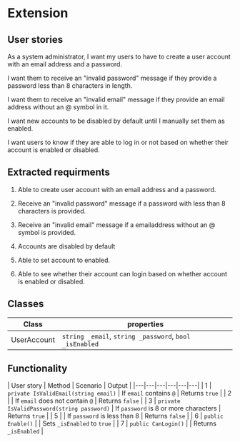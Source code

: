 # Extension

## User stories
As a system administrator,
I want my users to have to create a user account with an email address and a password.

I want them to receive an "invalid password" message if they provide a
password less than 8 characters in length.

I want them to receive an "invalid email" message if they provide an email
address without an @ symbol in it.

I want new accounts to be disabled by default until I manually set them as enabled.

I want users to know if they are able to log in or not based on whether their
account is enabled or disabled.

## Extracted requirments
1. Able to create user account with an email address and a password.
2. Receive an "invalid password" message if a password with less than 8 characters is provided.
3. Receive an "invalid email" message if a emailaddress without an @ symbol is provided.

4. Accounts are disabled by default
5. Able to set account to enabled.
6. Able to see whether their account can login based on whether account is enabled or disabled.

## Classes
| Class | properties |
|---|---|
| UserAccount | `string _email`, `string _password`, `bool _isEnabled` |


## Functionality
| User story | Method | Scenario | Output |
|---|---|---|---|---|---|
| 1 | `private IsValidEmail(string email)` | If `email` contains `@` | Returns `true` |
| 2 | | If `email` does not contain `@` | Returns `false` |
| 3 | `private IsValidPassword(string password)` | If `password` is 8 or more characters | Returns `true` |
| 5 | | If `password` is less than 8 | Returns `false` |
| 6 | `public Enable()` | | Sets `_isEnabled` to `true` |
| 7 | `public CanLogin()` | | Returns `_isEnabled` |